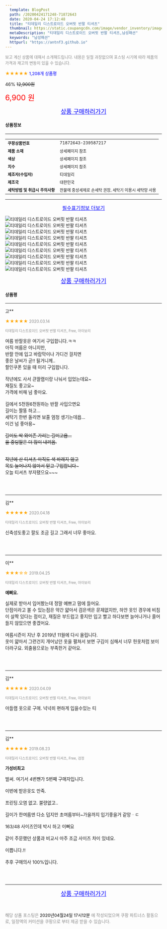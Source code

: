 ```yaml
---
  template: BlogPost
  path: /20200424171248-71872643
  date: 2020-04-24 17:12:48
  title: "티데일리 디스트로이드 오버핏 반팔 티셔츠"
  thumbnail: https://static.coupangcdn.com/image/vendor_inventory/images/2018/03/23/12/6/727a06ac-8efd-4825-825a-9fad29d96353.jpg
  metaDescription: "티데일리 디스트로이드 오버핏 반팔 티셔츠,남성패션"
  keywords: "남성패션"
  httpurl: "https://antnf3.github.io"
---
```

  
<span style="color: #888;font-size:0.8rem">보고 계신 상품에 대해서 소개해드립니다.
내용은 일절 과장없으며 포스팅 시기에 따라 제품의 가격과 재고의 변동이 있을 수 있습니다.</span>
  
<span style="color: orange;">★★★★★</span> <span style="color: blue;font-size: 0.85rem;">1,208개 상품평</span>

<span style="font-size: 0.9rem">46%</span> <span style="font-size: 0.9rem">~~12,900원~~</span>

<span style="color: red;font-size: 1.5rem;">6,900 원</span>



<p align="center"><a href="http://me2.do/5JY4TOdG" style="font-size: 1.2rem; color: blue;">상품 구매하러가기</a></p>

#### 상품정보

---

|                  |                       |
| ---------------- | --------------------- |
| **<span style="font-size:0.8rem;">쿠팡상품번호</span>** | <span style="font-size:0.8rem;">71872643-239587217</span> |
| **<span style="font-size:0.8rem;">제품 소재</span>**    | <span style="font-size:0.8rem;">상세페이지 참조</span>        |
| **<span style="font-size:0.8rem;">색상</span>**    | <span style="font-size:0.8rem;">상세페이지 참조</span>        |
| **<span style="font-size:0.8rem;">치수</span>**    | <span style="font-size:0.8rem;">상세페이지 참조</span>        |
| **<span style="font-size:0.8rem;">제조자(수입자)</span>**    | <span style="font-size:0.8rem;">티데일리</span>        |
| **<span style="font-size:0.8rem;">제조국</span>**    | <span style="font-size:0.8rem;">대한민국</span>        |
| **<span style="font-size:0.8rem;">세탁방법 및 취급시 주의사항</span>**    | <span style="font-size:0.8rem;">찬물에 중성세제로 손세탁 권장, 세탁기 이용시 세탁망 사용</span>        |




---

<p align="center"><a href="http://me2.do/5JY4TOdG" style="font-size: 1rem; color: blue;">필수표기정보 더보기</a></p>

![티데일리 디스트로이드 오버핏 반팔 티셔츠](http://thumbnail10.coupangcdn.com/thumbnails/remote/q89/image/vendor_inventory/images/2018/03/23/12/7/b0754833-f64c-4218-bd99-b107f383b2a6.jpg)
![티데일리 디스트로이드 오버핏 반팔 티셔츠](http://thumbnail6.coupangcdn.com/thumbnails/remote/q89/image/vendor_inventory/images/2018/03/23/12/8/5b59fe1e-7d5b-4944-bc4f-d15340c61695.jpg)
![티데일리 디스트로이드 오버핏 반팔 티셔츠](http://thumbnail10.coupangcdn.com/thumbnails/remote/q89/image/vendor_inventory/images/2018/03/23/12/4/34b624fd-e9fe-49c1-b7b6-a58cbe80949c.jpg)
![티데일리 디스트로이드 오버핏 반팔 티셔츠](http://thumbnail10.coupangcdn.com/thumbnails/remote/q89/image/vendor_inventory/images/2018/03/23/12/7/546e909e-a719-4302-88e4-ebce4355a6b6.jpg)
![티데일리 디스트로이드 오버핏 반팔 티셔츠](http://thumbnail6.coupangcdn.com/thumbnails/remote/q89/image/vendor_inventory/images/2018/03/23/12/8/94bf876e-6ef5-4aea-9105-d90df7379ffa.jpg)
![티데일리 디스트로이드 오버핏 반팔 티셔츠](http://thumbnail7.coupangcdn.com/thumbnails/remote/q89/image/vendor_inventory/images/2018/03/23/12/8/2bb1cd60-4dd5-4b09-9aec-861ac9e3f610.jpg)
![티데일리 디스트로이드 오버핏 반팔 티셔츠](http://thumbnail8.coupangcdn.com/thumbnails/remote/q89/image/vendor_inventory/images/2018/03/23/12/6/79ac184e-8e5b-4656-a663-0d7372907b91.jpg)
![티데일리 디스트로이드 오버핏 반팔 티셔츠](http://thumbnail6.coupangcdn.com/thumbnails/remote/q89/image/vendor_inventory/images/2018/03/23/12/5/f5299a92-858a-4cd5-b978-ad81665f615a.jpg)
![티데일리 디스트로이드 오버핏 반팔 티셔츠](http://thumbnail7.coupangcdn.com/thumbnails/remote/q89/image/vendor_inventory/images/2018/03/23/12/7/e6dc7972-4669-4db5-ae29-fd87c2921f6e.jpg)

<p align="center"><a href="http://me2.do/5JY4TOdG" style="font-size: 1.2rem; color: blue;">상품 구매하러가기</a></p>

#### 상품평
  
---
  
고**
    
<span style="color: orange;">★★★★★</span> <span style="font-size:0.8rem;color: #888;">2020.03.14</span>
    
<span style="color: #888;font-size:0.7rem">티데일리 디스트로이드 오버핏 반팔 티셔츠, Free, 아이보리</span>
    

    
<span style="font-size: 0.9rem;">여름 반팔옷은 여기서 구입합니다.ㅋㅋ<br/>아직 여름은 아니지만,<br/>반팔 안에 입고 바람막이나 가디건 걸치면<br/>좋은 날씨가 곧!! 될거니께..<br/>할인쿠폰 있을 때 미리 구입합니다.<br/><br/>작년에도 사서 큰딸램이랑 나눠서 입었는데요~<br/>재질도 좋고요~<br/>가격에 비해 넘 좋아요.<br/><br/>길에서 5천원6천원하는 반팔 사입으면요<br/>길이는 짤똥 하고...<br/>세탁기 한번 돌리면 보풀 엄청 생기는데욥...<br/>이건 넘 좋아용~~~<br/><br/>길이도 딱 와이존 가리는 길이고욥...<br/>울 중딩딸은 더 많이 내려옴.<br/><br/><br/>작년에 산 티셔츠 아직도 색 바래지 않고<br/>목도 늘어나지 않아서 믿고 구입합니다~~~<br/>오늘 티셔츠 부자됐으요~~~</span>
    
<br>
<br>

---
  
김**
    
<span style="color: orange;">★★★★★</span> <span style="font-size:0.8rem;color: #888;">2020.04.18</span>
    
<span style="color: #888;font-size:0.7rem">티데일리 디스트로이드 오버핏 반팔 티셔츠, Free, 아이보리</span>
    

    
<span style="font-size: 0.9rem;">신축성도좋고 팔도 조금 길고 그래서 너무 좋아요.</span>
    
<br>
<br>

---
  
이**
    
<span style="color: orange;">★★★☆☆</span> <span style="font-size:0.8rem;color: #888;">2019.04.25</span>
    
<span style="color: #888;font-size:0.7rem">티데일리 디스트로이드 오버핏 반팔 티셔츠, Free, 아이보리</span>
    
<span style="font-size:0.85rem">**예뻐요.**</span>
    
<span style="font-size: 0.9rem;">실제로 받아서 입어봤는데 정말 예쁘고 맘에 들어요.<br/>단점이라고 볼 수 있는점은 약간 얇아서 검은색은 문제없지만, 하얀 옷인 경우에 비침이 살짝 있다는 점이고, 재질은 부드럽고 좋지만 입고 빨고 하다보면 늘어나거나 줄어들지 않았으면 좋겠어요.<br/><br/>여름시즌이 지난 후 2019년 11월에 다시 올립니다.<br/>옷이 얇아서 그런건지 개어났던 옷을 펼쳐서 보면 구김이 심해서 너무 헌옷처럼 보이더라구요. 외출용으로는 부족한거 같아요.</span>
    
<br>
<br>

---
  
김**
    
<span style="color: orange;">★★★★★</span> <span style="font-size:0.8rem;color: #888;">2020.04.09</span>
    
<span style="color: #888;font-size:0.7rem">티데일리 디스트로이드 오버핏 반팔 티셔츠, Free, 아이보리</span>
    

    
<span style="font-size: 0.9rem;">아들램 옷으로 구매. 넉넉히 편하게 입을수있는 티</span>
    
<br>
<br>

---
  
김**
    
<span style="color: orange;">★★★★★</span> <span style="font-size:0.8rem;color: #888;">2019.08.23</span>
    
<span style="color: #888;font-size:0.7rem">티데일리 디스트로이드 오버핏 반팔 티셔츠, Free, 검정</span>
    
<span style="font-size:0.85rem">**가성비최고**</span>
    
<span style="font-size: 0.9rem;">벌써. 여기서 4번짼가 5번째 구매자입니다.<br/><br/>이번에 받은옷도 만족.<br/><br/>프린팅.오염 없고. 불량없고..<br/><br/>길이가 한여름엔 다소 덥지만 초여름부터~가을까지 입기좋을거 같앙ᆢㄷ<br/><br/>163/48 사이즈인데 박시 하고  이뻐요<br/><br/>같이 주문했던 상품과 비교시 아주 조금 사이즈 차이 있네요.<br/><br/>이쁩니다.!!<br/><br/>추후 구매의사 100%입니다.</span>
    
<br>
<br>


  
---
  
<p align="center"><a href="http://me2.do/5JY4TOdG" style="font-size: 1.2rem; color: blue;">상품 구매하러가기</a></p>
  
<br>
  
<span style="font-size: 0.85rem; color: #888;">해당 상품 포스팅은 <span style="color: #000;"> 2020년04월24일 17시12분 </span> 에 작성되었으며 쿠팡 파트너스 활동으로, 일정액의 커미션을 쿠팡으로 부터 제공 받을 수 있습니다.</span>